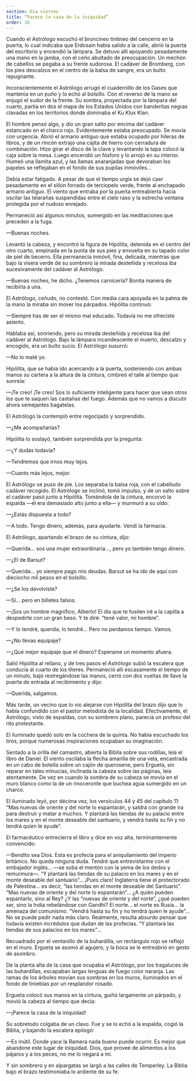 ```yaml
---
section: Día viernes
title: “Parece la casa de la iniquidad”
order: 26
---
```


Cuando el Astrólogo escuchó el broncíneo tintineo del cencerro en la
puerta, lo cual indicaba que Erdosain había salido a la calle, abrió la
puerta del escritorio y encendió la lámpara. Se detuvo allí apoyando
pesadamente una mano en la jamba, con el ceño abultado de preocupación.
Un mechón de cabellos se pegaba a su frente sudorosa. El cadáver de
Bromberg, con los pies descalzos en el centro de la balsa de sangre, era
un bulto repugnante.

Inconscientemente el Astrólogo arrugó el cuadernillo de los Gases que
mantenía en un puño y lo echó al bolsillo. Con el reverso de la mano se
enjugó el sudor de la frente. Su sombra, proyectada por la lámpara del
cuarto, partía en dos el mapa de los Estados Unidos con banderitas
negras clavadas en los territorios donde dominaba el Ku Klux Klan.

El hombre pensó algo, y dio un gran salto por encima del cadáver
estancado en el charco rojo. Evidentemente estaba preocupado. Se movía
con urgencia. Abrió el armario antiguo que estaba ocupado por hileras de
libros, y de un rincón extrajo una cajita de hierro con cerradura de
combinación. Hizo girar el disco de la clave y levantando la tapa colocó
la caja sobre la mesa. Luego encendió un fósforo y lo arrojó en su
interior. Humeó una llamita azul, y las llamas anaranjadas que devoraban
los papeles se reflejaban en el fondo de sus pupilas inmóviles…

Debía estar fatigado. A pesar de que el tiempo urgía se dejó caer
pesadamente en el sillón forrado de terciopelo verde, frente al
enchapado armario antiguo. El viento que entraba por la puerta
entreabierta hacía oscilar las telarañas suspendidas entre el cielo raso
y la estrecha ventana protegida por el nudoso enrejado.

Permaneció así algunos minutos, sumergido en las meditaciones que
preceden a la fuga.

—Buenas noches.

Levantó la cabeza, y encontró la figura de Hipólita, detenida en el
centro del otro cuarto, empinada en la punta de sus pies y envuelta en
su tapado color de piel de becerro. Ella permanecía inmóvil, fina,
delicada, mientras que bajo la visera verde de su sombrero la mirada
desteñida y recelosa iba sucesivamente del cadáver al Astrólogo.

—Buenas noches, he dicho. ¿Tenemos carnicería? Bonita manera de
recibirla a una.

El Astrólogo, ceñudo, no contestó. Con media cara apoyada en la palma de
la mano la miraba sin mover los párpados. Hipólita continuó:

—Siempre has de ser el mismo mal educado. Todavía no me ofreciste
asiento.

Hablaba así, sonriendo, pero su mirada desteñida y recelosa iba del
cadáver al Astrólogo. Bajo la lámpara incandescente el muerto, descalzo
y encogido, era un bulto sucio. El Astrólogo susurró:

—No lo maté yo.

Hipólita, que se había ido acercando a la puerta, sosteniendo con ambas
manos su cartera a la altura de la cintura, cimbreó el talle al tiempo
que sonreía:

—¡Te creo! ¡Te creo! Sos lo suficiente inteligente para hacer que sean
otros los que te saquen las castañas del fuego. Además que no vamos a
discutir ahora semejantes bagatelas.

El Astrólogo la contempló entre regocijado y sorprendido.

—¿Me acompañarías?

Hipólita lo soslayó, también sorprendida por la pregunta:

—¿Y dudás todavía?

—Tendremos que irnos muy lejos. 

—Cuanto más lejos, mejor.

El Astrólogo se puso de pie. Los separaba la balsa roja, con el
cabelludo cadáver recogido. El Astrólogo se inclinó, tomó impulso, y de
un salto sobre el cadáver pasó junto a Hipólita. Tomándola de la
cintura, encorvó la espalda ―él era demasiado alto junto a ella― y
murmuró a su oído:

—¿Estás dispuesta a todo?

—A todo. Tengo dinero, además, para ayudarte. Vendí la farmacia.

El Astrólogo, apartando el brazo de su cintura, dijo: 

—Querida… sos una mujer extraordinaria…, pero yo también tengo dinero.

—¿El de Barsut?

—Querida… yo siempre pago mis deudas. Barsut se ha ido de aquí con
dieciocho mil pesos en el bolsillo.

—¿Se los devolviste?

—Sí… pero en billetes falsos.

—¡Sos un hombre magnífico, Alberto! El día que te fusilen iré a la
capilla a despedirte con un gran beso. Y te diré: “tené valor, mi
hombre”.

—Y lo tendré, querida, lo tendré… Pero no perdamos tiempo. Vamos.

—¿No llevas equipaje?

—¿Qué mejor equipaje que el dinero? Esperame un momento afuera.

Salió Hipólita al rellano, y de tres pasos el Astrólogo subió la
escalera que conducía al cuarto de los títeres. Permaneció allí
escasamente el tiempo de un minuto, bajó restregándose las manos, cerró
con dos vueltas de llave la puerta de entrada al recibimiento y dijo:

—Querida, salgamos.

Más tarde, un vecino que lo vio alejarse con Hipólita del brazo dijo que
lo había confundido con el pastor metodista de la localidad.
Efectivamente, el Astrólogo, visto de espaldas, con su sombrero plano,
parecía un profeso del rito protestante.

El iluminado quedó solo en la cochera de la quinta. No había escuchado
los tiros, porque numerosas inspiraciones ocupaban su imaginación.

Sentado a la orilla del camastro, abierta la Biblia sobre sus rodillas,
leía el libro de Daniel. El viento oscilaba la flecha amarilla de una
vela, encastrada en un cabo de botella sobre un cajón de querosene, pero
Ergueta, sin reparar en tales minucias, inclinada la cabeza sobre las
páginas, leía atentamente. De vez en cuando la sombra de su cabeza se
movía en el muro blanco como la de un rinoceronte que buchea agua
sumergido en un charco.

El iluminado leyó, por décima vez, los versículos 44 y 45 del capítulo
11: “Mas nuevas de oriente y del norte lo espantarán, y saldrá con
grande ira para destruir y matar a muchos. Y plantará las tiendas de su
palacio entre los mares y en el monte deseable del santuario, y vendrá
hasta su fin y no tendrá quien le ayude”.

El farmacéutico entrecierra el libro y dice en voz alta, terminantemente
convencido:

—Bendito sea Dios. Esta es profecía para el aniquilamiento del imperio
británico. No queda ninguna duda. Tendré que entrevistarme con el
embajador inglés… —se soba el mentón con la yema de los dedos y
remurmura―. “Y plantará las tiendas de su palacio en los mares y en el
monte deseable del santuario”… ¡Pues claro! Inglaterra tiene el
protectorado de Palestina… es decir, “las tiendas en el monte deseable
del Santuario”. “Mas nuevas de oriente y del norte lo espantarán”… ¿A
quién pueden espantarlo, sino al Rey? ¿Y las “nuevas de oriente y del
norte”, ¿qué pueden ser, sino la India rebelándose con Gandhi? El norte…
el norte es Rusia… la amenaza del comunismo. “Vendrá hasta su fin y no
tendrá quien le ayude”… No se puede pedir nada más claro. Realmente,
resulta absurdo pensar que todavía existen incrédulos que dudan de las
profecías. “Y plantará las tiendas de sus palacios en los mares”…

Recuadrado por el ventanillo de la buhardilla, un rectángulo rojo se
reflejó en el muro. Ergueta se asomó al agujero, y la boca se le
entreabrió en gesto de asombro.

De la planta alta de la casa que ocupaba el Astrólogo, por los
tragaluces de las buhardillas, escapaban largas lenguas de fuego color
naranja. Las ramas de los árboles movían sus sombras en los muros,
iluminados en el fondo de tinieblas por un resplandor rosado.

Ergueta colocó sus manos en la cintura, guiñó largamente un párpado, y
movió la cabeza al tiempo que decía:

—¡Parece la casa de la iniquidad!

Su sobretodo colgaba de un clavo. Fue y se lo echó a la espalda, cogió
la Biblia, y bajando la escalera epilogó:

—Es inútil. Donde yace la Ramera nada bueno puede ocurrir. Es mejor que
abandone este lugar de iniquidad. Dios, que provee de alimentos a los
pájaros y a los peces, no me lo negará a mí.

Y sin sombrero y en alpargatas se largó a las calles de Temperley. La
Biblia bajo el brazo testimoniaba lo ardiente de su fe.
